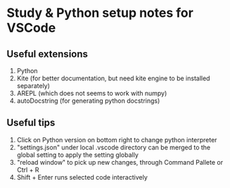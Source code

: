 # Study & Python setup notes for VSCode

## Useful extensions

1. Python
2. Kite (for better documentation, but need kite engine to be installed separately)
3. AREPL (which does not seems to work with numpy)
4. autoDocstring (for generating python docstrings)

## Useful tips

1. Click on Python version on bottom right to change python interpreter
2. "settings.json" under local .vscode directory can be merged to the global setting to apply the setting globally
3. "reload window" to pick up new changes, through Command Pallete or Ctrl + R
4. Shift + Enter runs selected code interactively
